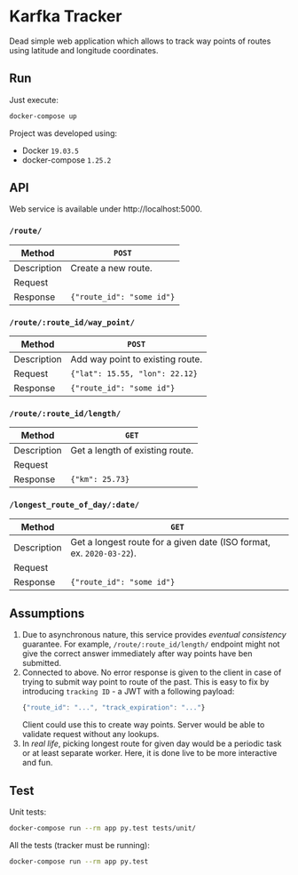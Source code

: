 
# Karfka Tracker  
Dead simple web application which allows to track way points of routes using 
latitude and longitude coordinates.  
  
## Run  
Just execute:  
```bash  
docker-compose up  
```  
Project was developed using:
 * Docker `19.03.5`
 * docker-compose `1.25.2`

## API  
Web service is available under http://localhost:5000.  
  
### `/route/`
| Method | `POST` |  
| --- | --- |  
| Description | Create a new route. |  
| Request |  |  
| Response | `{"route_id": "some id"}` |  
  
### `/route/:route_id/way_point/` 
| Method | `POST` |  
| --- | --- |  
| Description | Add way point to existing route. |  
| Request | `{"lat": 15.55, "lon": 22.12}` |  
| Response | `{"route_id": "some id"}` |  

### `/route/:route_id/length/`
| Method | `GET` |  
| --- | --- |  
| Description | Get a length of existing route. |  
| Request | |  
| Response | `{"km": 25.73}` |

### `/longest_route_of_day/:date/`
| Method | `GET` |  
| --- | --- |  
| Description | Get a longest route for a given date (ISO format, ex. `2020-03-22`). |  
| Request | |  
| Response | `{"route_id": "some id"}` |

## Assumptions
1. Due to asynchronous nature, this service provides _eventual consistency_ 
guarantee. 
For example, `/route/:route_id/length/` endpoint might not give the correct 
answer immediately after way points have ben submitted. 
1. Connected to above. No error response is given to the client in 
case of trying to submit way point to route of the past.
This is easy to fix by introducing `tracking ID` - a JWT with a following payload:
   ```javascript
   {"route_id": "...", "track_expiration": "..."}
   ```
   Client could use this to create way points. Server would be able to validate
   request without any lookups.
1. In _real life_, picking longest route for given day would be a periodic task
or at least separate worker. Here, it is done live to be more interactive and fun.


## Test
Unit tests:
```bash
docker-compose run --rm app py.test tests/unit/
```

All the tests (tracker must be running):
```bash
docker-compose run --rm app py.test
```
